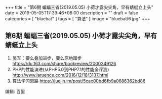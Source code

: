 +++
title = "第6期 蝙蝠三省(2019.05.05) 小荷才露尖尖角，早有蜻蜓立上头"
date = 2019-05-05T17:39:46+08:00
description = ""
draft = false
categories = [
    "bluebat"
]
tags = [
   "算法"
]
image = "bluebat/6.jpg"
+++

## 第6期 蝙蝠三省(2019.05.05) 小荷才露尖尖角，早有蜻蜓立上头

1. 吴军：要么叠加进步，要么原地踏步
https://du.163.com/share/bookreview/2000349126
2. PHP的性能演进(从PHP5.0到PHP7.1的性能全评测) http://www.laruence.com/2016/12/18/3137.html
3. 算法学习思路 https://juejin.im/post/5cac00bd6fb9a0686362bd86

编辑: 百里